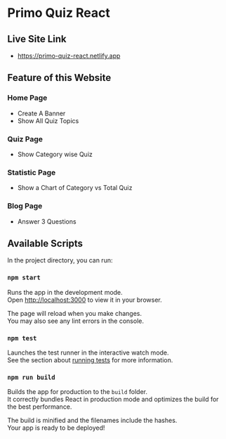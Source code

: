 # Primo Quiz React

## Live Site Link
<!-- [Primo Quiz]('https://primo-quiz-react.netlify.app') -->

- https://primo-quiz-react.netlify.app

## Feature of this Website

### Home Page

- Create A Banner
- Show All Quiz Topics

### Quiz Page

- Show Category wise Quiz

### Statistic Page

- Show a Chart of Category vs Total Quiz

### Blog Page

- Answer 3 Questions

## Available Scripts

In the project directory, you can run:

### `npm start`

Runs the app in the development mode.\
Open [http://localhost:3000](http://localhost:3000) to view it in your browser.

The page will reload when you make changes.\
You may also see any lint errors in the console.

### `npm test`

Launches the test runner in the interactive watch mode.\
See the section about [running tests](https://facebook.github.io/create-react-app/docs/running-tests) for more information.

### `npm run build`

Builds the app for production to the `build` folder.\
It correctly bundles React in production mode and optimizes the build for the best performance.

The build is minified and the filenames include the hashes.\
Your app is ready to be deployed!
